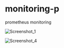 # monitoring-p
prometheus monitoring


![Screenshot_1](https://github.com/user-attachments/assets/9927c72d-3fc9-4771-ba7c-748dc9d3d430)


![Screenshot_4](https://github.com/user-attachments/assets/e287ecdd-16b0-4659-9cd2-2edcfd889e52)
